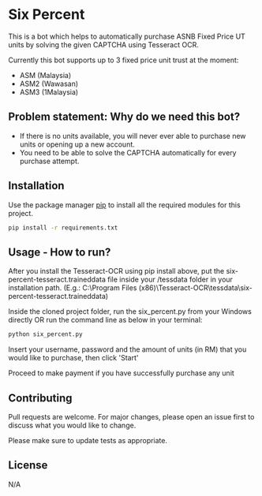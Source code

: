 # Six Percent
This is a bot which helps to automatically purchase ASNB Fixed Price UT units by solving the given CAPTCHA using Tesseract OCR. 

Currently this bot supports up to 3 fixed price unit trust at the moment:
- ASM (Malaysia)
- ASM2 (Wawasan)
- ASM3 (1Malaysia)

## Problem statement: Why do we need this bot?
- If there is no units available, you will never ever able to purchase new units or opening up a new account.
- You need to be able to solve the CAPTCHA automatically for every purchase attempt.

## Installation
Use the package manager [pip](https://pip.pypa.io/en/stable/) to install all the required modules for this project.

```bash
pip install -r requirements.txt
```

## Usage - How to run?
After you install the Tesseract-OCR using pip install above, put the six-percent-tesseract.traineddata file inside your /tessdata folder in your installation path. (E.g.: C:\Program Files (x86)\Tesseract-OCR\tessdata\six-percent-tesseract.traineddata)

Inside the cloned project folder, run the six_percent.py from your Windows directly OR run the command line as below in your terminal:
```bash
python six_percent.py
```
Insert your username, password and the amount of units (in RM) that you would like to purchase, then click 'Start'

Proceed to make payment if you have successfully purchase any unit

## Contributing
Pull requests are welcome. For major changes, please open an issue first to discuss what you would like to change.

Please make sure to update tests as appropriate.

## License
N/A
